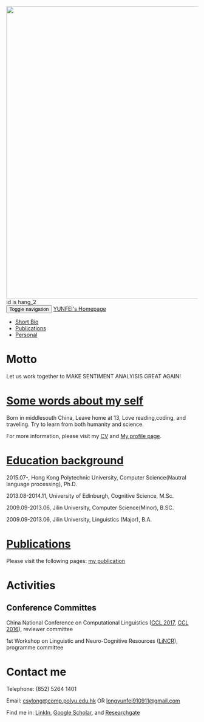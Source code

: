 <img src="http://yunfeilongpoly.github.io/IMG_4496.jpg" widht="1024" height="768"/>
<div id="time1"> id is hang_2 </div>
<script>            
setInterval("document.getElementById('time1').innerHTML = new Date().toLocaleString();", 1000);
</script>

<nav class="navbar navbar-inverse navbar-fixed-top">
  <div class="container">
    <div class="navbar-header">
      <button type="button" class="navbar-toggle collapsed" data-toggle="collapse" data-target="#navbar" aria-expanded="false" aria-controls="navbar">
        <span class="sr-only">Toggle navigation</span>
        <span class="icon-bar"></span>
        <span class="icon-bar"></span>
        <span class="icon-bar"></span>
      </button>
      <a class="navbar-brand" href="#">YUNFEI's Homepage</a>
    </div>
    <div id="navbar" class="collapse navbar-collapse">
      <ul class="nav navbar-nav">
        <li class="active"><a href="#">Short Bio</a></li>
        <li><a href="publications">Publications</a></li>     
        <li><a href="personalprofile.html">Personal</a></li>     
      </ul>
    </div><!--/.nav-collapse -->
  </div>
</nav>

<h1> Motto </h1>
Let us work together to MAKE SENTIMENT ANALYISIS GREAT AGAIN! 

<h1><a href="personalprofile.html">Some words about my self</a></h1>
Born in middlesouth China, Leave home at 13, Love reading,coding, and traveling. Try to learn from both humanity and science.

For more information, please visit my <a href="https://yunfeilongpoly.github.io/Yunfei%20Long%20resume.pdf">CV</a> and <a href="personalprofile.html">My profile page</a>. 

<h1> <a href="personalprofile.html">Education background</a></h1>

2015.07-,	        Hong Kong Polytechnic University,	Computer Science(Nautral language processing),	            Ph.D. 

2013.08-2014.11, 	University of Edinburgh,	              Cognitive Science,	            M.Sc.

2009.09-2013.06, 	Jilin University,                     Computer Science(Minor),	         B.SC.

2009.09-2013.06, 	Jilin University,	                    Linguistics (Major),              B.A. 


<h1><a href="publications.html">Publications</a></h1>
Please visit the following pages: <a href="publications.html">my publication</a>

<h1>Activities</h1>
<h2>Conference Committes</h2>
China National Conference on Computational Linguistics (<a href="http://www.cips-cl.org/static/CCL2017/callfor.html">CCL 2017</a>, <a href="http://www.cips-cl.org/static/CCL2016/en/index.html">CCL 2016</a>), reviewer committee 

1st Workshop on Linguistic and Neuro-Cognitive Resources (<a href="http://lincr2018.cbs.polyu.edu.hk/LiNCR_workshop/">LiNCR</a>), programme committee

<h1>Contact me</h1>
Telephone: (852) 5264 1401

Email: <a href="mailto:csylong@comp.polyu.edu.hk">csylong@comp.polyu.edu.hk</a> OR <a href="mailto:longyunfei910911@gmail.com">longyunfei910911@gmail.com</a>  

Find me in: <a href="https://www.linkedin.com/in/yunfei-long-3342b08a/">LinkIn</a>, <a href="https://scholar.google.com.hk/citations?user=2gKA6BUAAAAJ&hl=en">Google Scholar</a>, and <a href="https://www.researchgate.net/profile/Yunfei_Long4">Researchgate</a>
